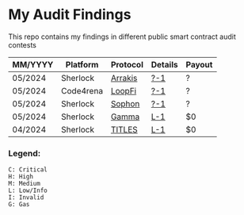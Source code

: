 # My Audit Findings

This repo contains my findings in different public smart contract audit contests

| MM/YYYY | Platform | Protocol | Details | Payout |
| --- | --- | --- | --- | --- |
| 05/2024 | Sherlock | [Arrakis](https://audits.sherlock.xyz/contests/195) | [?-1](#) | ? |
| 05/2024 | Code4rena | [LoopFi](https://code4rena.com/audits/2024-05-loopfi) | [?-1](#) | ? |
| 05/2024 | Sherlock | [Sophon](https://audits.sherlock.xyz/contests/376) | [?-1](https://github.com/sherlock-audit/2024-05-sophon-judging/issues/18) | ? |
| 05/2024 | Sherlock | [Gamma](https://audits.sherlock.xyz/contests/330) | [L-1](https://github.com/sherlock-audit/2024-05-gamma-staking-judging/issues/189) | $0 |
| 04/2024 | Sherlock | [TITLES](https://audits.sherlock.xyz/contests/326) | [L-1](https://github.com/sherlock-audit/2024-04-titles-judging/issues/238) | $0 |


### Legend:
```
C: Critical
H: High
M: Medium
L: Low/Info
I: Invalid
G: Gas
```
